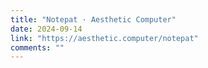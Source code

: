 ```yaml
---
title: "Notepat · Aesthetic Computer"
date: 2024-09-14
link: "https://aesthetic.computer/notepat"
comments: ""
---
```


